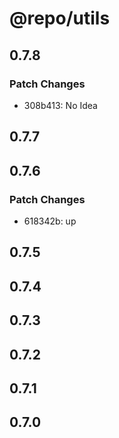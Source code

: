 # @repo/utils

## 0.7.8

### Patch Changes

- 308b413: No Idea

## 0.7.7

## 0.7.6

### Patch Changes

- 618342b: up

## 0.7.5

## 0.7.4

## 0.7.3

## 0.7.2

## 0.7.1

## 0.7.0
